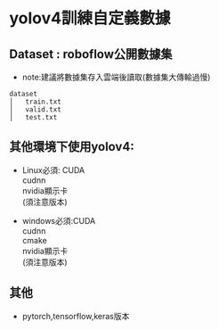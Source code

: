 # yolov4訓練自定義數據

## Dataset : roboflow公開數據集

* note:建議將數據集存入雲端後讀取(數據集大傳輸過慢)

```
dataset
│   train.txt
│   valid.txt    
│   test.txt
```


## 其他環境下使用yolov4:
* Linux必須: CUDA<br>
             cudnn<br>
             nvidia顯示卡<br>
             (須注意版本)<br>
         
* windows必須:CUDA<br>
              cudnn<br>
              cmake<br>
              nvidia顯示卡<br>
              (須注意版本)<br>
              
## 其他
* pytorch,tensorflow,keras版本
